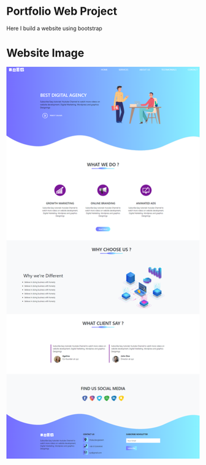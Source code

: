 # Portfolio Web Project

Here I build a website using bootstrap

# Website Image
![alt text](https://github.com/AKmahim/Web-development/blob/master/BS-project-2/images/ss.png)